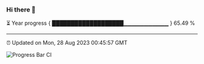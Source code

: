 ### Hi there 👋

⏳ Year progress { ███████████████████▁▁▁▁▁▁▁▁▁▁▁ } 65.49 %

---

⏰ Updated on Mon, 28 Aug 2023 00:45:57 GMT

![Progress Bar CI](https://github.com/liununu/liununu/workflows/Progress%20Bar%20CI/badge.svg)

